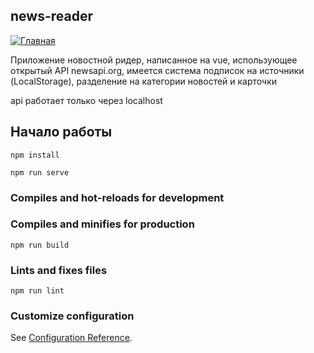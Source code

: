 ## news-reader

[![Главная](https://i.ibb.co/jwC4FQh/2024-03-11-082055.png)](https://ibb.co/wB1y0KX)

Приложение новостной ридер, написанное на vue, использующее открытый API newsapi.org, 
имеется система подписок на источники (LocalStorage), разделение на категории новостей и карточки

api работает  только через localhost

## Начало работы
```
npm install
```
```
npm run serve
```

### Compiles and hot-reloads for development

### Compiles and minifies for production
```
npm run build
```

### Lints and fixes files
```
npm run lint
```

### Customize configuration
See [Configuration Reference](https://cli.vuejs.org/config/).
